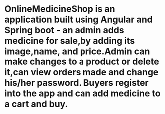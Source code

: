 # OnlineMedicineShop is an application built using Angular and Spring boot - an admin adds medicine for sale,by adding its image,name, and price.Admin can make changes to a product or delete it,can view orders made and change his/her password. Buyers register into the app and can add medicine to a cart and buy. 

